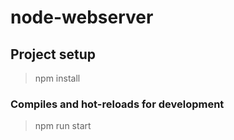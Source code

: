 # node-webserver

## Project setup
>npm install

### Compiles and hot-reloads for development
>npm run start
